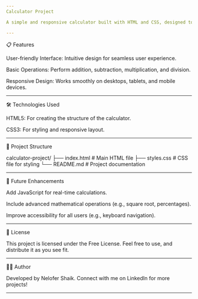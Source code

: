 ```yaml
---
Calculator Project

A simple and responsive calculator built with HTML and CSS, designed to perform basic arithmetic operations and showcase fundamental web development skills.

---
```


📋 Features

User-friendly Interface: Intuitive design for seamless user experience.

Basic Operations: Perform addition, subtraction, multiplication, and division.

Responsive Design: Works smoothly on desktops, tablets, and mobile devices.

---

🛠 Technologies Used

HTML5: For creating the structure of the calculator.

CSS3: For styling and responsive layout.

---

📂 Project Structure

calculator-project/
├── index.html       # Main HTML file
├── styles.css       # CSS file for styling
└── README.md        # Project documentation

---

🌟 Future Enhancements

Add JavaScript for real-time calculations.

Include advanced mathematical operations (e.g., square root, percentages).

Improve accessibility for all users (e.g., keyboard navigation).

---

📜 License

This project is licensed under the Free License.
Feel free to use, and distribute it as you see fit.

---

🧑‍💻 Author

Developed by Nelofer Shaik.
Connect with me on LinkedIn for more projects!

---

